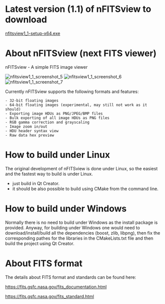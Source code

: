 # Latest version (1.1) of nFITSview to download

[nfitsview1_1-setup-x64.exe](https://github.com/surhh/nfitsview/releases/download/v1.1/nfitsview1_1-setup-x64.exe)

# About nFITSview  (next FITS viewer)
nFITSview - A simple FITS image viewer

![nfitsview1_1_screenshot_5](https://user-images.githubusercontent.com/109148999/180640402-b17321d1-2002-4112-81db-3fd0c16e0b8f.png)
![nfitsview1_1_screenshot_6](https://user-images.githubusercontent.com/109148999/180640403-01bed71b-ae8b-4fdd-aa3b-2d104e64ea56.png)
![nfitsview1_1_screenshot_7](https://user-images.githubusercontent.com/109148999/180741392-779ce687-e1a1-4937-a806-0b9de9a6c3c7.png)


Currently nFITSview supports the following formats and features:

    - 32-bit floating images
    - 64-bit floating images (experimental, may still not work as it should)
    - Exporting image HDUs as PNG/JPEG/BMP files
    - Bulk exporting of all image HDUs as PNG files
    - RGB gamma correction and grayscaling
    - Image zoom in/out
    - HDU header syntax view
    - Raw data hex preview
    
# How to build under Linux

The original development of nFITSview is done under Linux, so the easiest and the fastest way to build is under Linux.

- just build in Qt Creator. 
- it should be also possible to build using CMake from the command line.

# How to build under Windows

Normally there is no need to build under Windows as the install package is provided. 
Anyway, for building under Windows one would need to download/install/build all the dependencies (boost, zlib, libpng), then fix the
corresponding pathes for the libraries in the CMakeLists.txt file and then build the project using Qt Creator.

# About FITS format

The details about FITS format and standards can be found here:

https://fits.gsfc.nasa.gov/fits_documentation.html

https://fits.gsfc.nasa.gov/fits_standard.html

